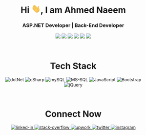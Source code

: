 <p align="center">
<h1 align="center">Hi <img src="https://raw.githubusercontent.com/ABSphreak/ABSphreak/master/gifs/Hi.gif" width="30px">, I am Ahmed Naeem</h1>
<h3 align="center">ASP.NET Developer | Back-End Developer </h3>
<p align="center">
  <img src="https://gpvc.arturio.dev/ahmedtahami" />
  <img src="https://img.shields.io/badge/Age-20-orange" />
  <img src="https://img.shields.io/badge/Education-BSCS-informational" />
  <img src="https://img.shields.io/badge/Focus-Cloud%20Computing-9cf" />
  <img src="https://img.shields.io/badge/Lives-Pakistan-green" />
  <img src="https://img.shields.io/badge/Languages-English%20%26%20Urdu-yellowgreen" />
</p>
<br>
<h1 align="center">Tech Stack</h1>
<p align="center">
<img alt="dotNet" src="https://img.shields.io/badge/.NET-512BD4?style=for-the-badge&logo=dotnet&logoColor=white" />

<img alt="cSharp" src="https://img.shields.io/badge/C%23-239120?style=for-the-badge&logo=c-sharp&logoColor=white" />

<img alt="mySQL" src="https://img.shields.io/badge/MySQL-00000F?style=for-the-badge&logo=mysql&logoColor=white" />
  
<img alt="MS-SQL" src="https://img.shields.io/badge/Microsoft%20SQL%20Sever-CC2927?style=for-the-badge&logo=microsoft%20sql%20server&logoColor=white" />

<img alt="JavaScript" src="https://img.shields.io/badge/JavaScript-323330?style=for-the-badge&logo=javascript&logoColor=F7DF1E" />

<img alt="Bootstrap" src="https://img.shields.io/badge/Bootstrap-563D7C?style=for-the-badge&logo=bootstrap&logoColor=white" />

<img alt="jQuery" src="https://img.shields.io/badge/jQuery-0769AD?style=for-the-badge&logo=jquery&logoColor=white" />
</p>
<br>
<h1 align="center">Connect Now</h1>

<p align="center">
  <a href="https://www.linkedin.com/in/ahmedtahami">
 <img alt="linked-in" src="https://img.shields.io/badge/linkedin-%230077B5.svg?&style=for-the-badge&logo=linkedin&logoColor=white" />
  </a>
  
  <a href="https://stackoverflow.com/users/14420443/ahmed-naeem">
 <img alt="stack-overflow" src="https://img.shields.io/badge/stack%20overflow-FE7A16?logo=stack-overflow&logoColor=white&style=for-the-badge" />
  </a>
 
  <a href="https://www.upwork.com/fl/ahmedtahami/">
 <img alt="upwork" src="https://img.shields.io/static/v1?style=for-the-badge&message=Upwork&color=222222&logo=Upwork&logoColor=6FDA44&label=" />
  </a>

  <a href="https://twitter.com/ahmedtahami">
  <img alt="twitter" src="https://img.shields.io/badge/twitter-%231DA1F2.svg?&style=for-the-badge&logo=twitter&logoColor=white" />
  </a>

  <a href="https://instagram.com/ahmedtahami">
  <img alt="instagram" src="https://img.shields.io/badge/Instagram-E4405F?style=for-the-badge&logo=instagram&logoColor=white" />
  </a>
</p>
<br>
</p>
